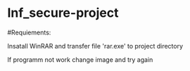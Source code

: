 # Inf_secure-project
#Requiements: 

Insatall WinRAR and transfer file 'rar.exe' to project directory 

If programm not work change image and try again 
